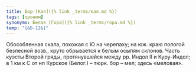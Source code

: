 ```yaml
---
title: Бор-[Кая]({% link _terms/кая.md %})
tags: [ороним]
synonyms: Белая [Гора]({% link _terms/гора.md %})
temp: "[&Б-12&]"
---
```


Обособленная скала, похожая с Ю на черепаху; на юж. краю пологой безлесной
возв., круто обрывается к белым осыпям склонов. Часть куэсты Второй гряды,
протянувшейся между рр. Индол II и Куру-Индол; в 1 км к С от нп Курское (Белог.)
– тюрк. бор – мел; здесь «меловая».
